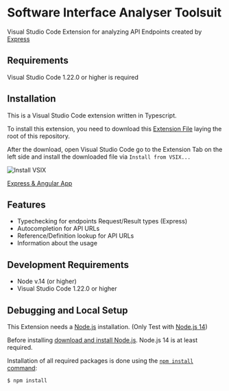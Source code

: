 # Software Interface Analyser Toolsuit
Visual Studio Code Extension for analyzing API Endpoints created by [Express](https://github.com/expressjs/express)

## Requirements
Visual Studio Code 1.22.0 or higher is required

## Installation
This is a Visual Studio Code extension written in Typescript.

To install this extension, you need to download this [Extension File](rest-verification-0.1.0-alpha.vsix) laying the root of this repository.

After the download, open Visual Studio Code go to the Extension Tab on the left side and install the downloaded file via `Install from VSIX...`

![Install VSIX](https://i.imgur.com/F8uLHCw.png)

[Express & Angular App](https://github.com/Deezmax/BusinessTrip)

## Features
  * Typechecking for endpoints Request/Result types (Express)
  * Autocompletion for API URLs
  * Reference/Definition lookup for API URLs
  * Information about the usage

## Development Requirements
  * Node v.14 (or higher)
  * Visual Studio Code 1.22.0 or higher

## Debugging and Local Setup
This Extension needs a [Node.js](https://nodejs.org/en/) installation. (Only Test with [Node.js 14](https://nodejs.org/download/release/v14.19.0/))

Before installing [download and install Node.js](https://nodejs.org/en/download/). Node.js 14 is at least required.

Installation of all required packages is done using the
[`npm install` command](https://docs.npmjs.com/getting-started/installing-npm-packages-locally):

```bash
$ npm install
```
